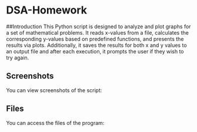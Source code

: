 # DSA-Homework
##Introduction
This Python script is designed to analyze and plot graphs for a set of mathematical problems. It reads x-values from a file, calculates the corresponding y-values based on predefined functions, and presents the results via plots. Additionally, it saves the results for both x and y values to an output file and after each execution, it prompts the user if they wish to try again.

## Screenshots
You can view screenshots of the script:


## Files
You can access the files of the program:
